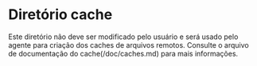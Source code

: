 # Diretório cache
Este diretório não deve ser modificado pelo usuário e será usado pelo agente para criação dos caches de arquivos remotos.
Consulte o arquivo de documentação do cache(/doc/caches.md) para mais informações.
